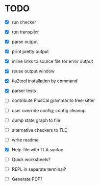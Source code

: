 # TODO
- [x] run checker  
- [x] run transpiler
- [x] parse output
- [x] print pretty output
- [x] inline links to source file for error output
- [x] reuse output window
- [x] tla2tool installation by command
- [x] parser tests
- [ ] contribute PlusCal grammar to tree-sitter
- [ ] user override config; config cleanup
- [ ] dump state graph to file
- [ ] alternative checkers to TLC
- [ ] write readme


- [x] Help-file with TLA syntax
- [ ] Quick worksheets?
- [ ] REPL in separate terminal?
- [ ] Generate PDF?
